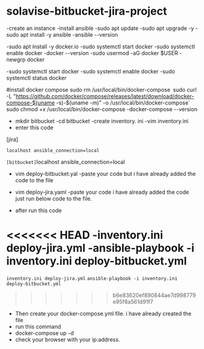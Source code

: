 # solavise-bitbucket-jira-project

-create an instance
-install ansible
-sudo apt update 
-sudo apt upgrade -y
-sudo apt install -y ansible
-ansible --version

-sudo apt install -y docker.io
-sudo systemctl start docker
-sudo systemctl enable docker
-docker --version
-sudo usermod -aG docker $USER
-newgrp docker

-sudo systemctl start docker
-sudo systemctl enable docker
-sudo systemctl status docker

#install docker compose
sudo rm /usr/local/bin/docker-compose`
`sudo curl -L "https://github.com/docker/compose/releases/latest/download/docker-compose-$(uname -s)-$(uname -m)" -o /usr/local/bin/docker-compose`
sudo chmod +x /usr/local/bin/docker-compose
-docker-compose --version
- mkdir bitbucket
-cd bitbucket
-create inventory. ini
-vim inventory.ini
- enter this code
  
 [jira]

`localhost ansible_connection=local`

` [bitbucket]
`localhost ansible_connection=local

- vim deploy-bitbucket.yal   -paste your code but i have already added the  code to the file

- vim deploy-jira.yaml -paste your code i have already added the code just run below code to the file.

- after run this code

<<<<<<< HEAD
-inventory.ini deploy-jira.yml
-ansible-playbook -i inventory.ini deploy-bitbucket.yml
=======
  `inventory.ini deploy-jira.yml`
`ansible-playbook -i inventory.ini deploy-bitbucket.yml`
>>>>>>> b6e83620ef890844ae7d998779e95f8a561d91f7

- Then create your docker-compose.yml file. i have already created the file 
- run this command 
- docker-compose up -d
- check your browser with your ip:address.


